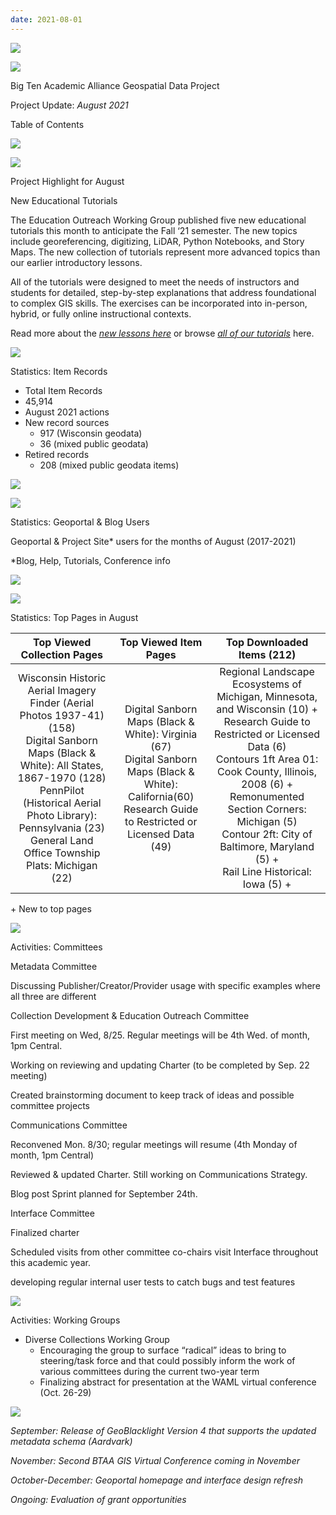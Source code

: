 ```yaml
---
date: 2021-08-01
---
```


![](img/project-update_2021-080.png)

![](img/project-update_2021-081.png)

Big Ten Academic Alliance Geospatial Data Project

Project Update:   _August 2021_

Table of Contents

![](img/project-update_2021-082.png)

![](img/project-update_2021-083.png)

Project Highlight for August

New Educational Tutorials

The Education Outreach Working Group published five new educational tutorials this month to anticipate the Fall ‘21 semester\. The new topics include georeferencing\, digitizing\, LiDAR\, Python Notebooks\, and Story Maps\. The new collection of tutorials represent more advanced topics than our earlier introductory lessons\.

All of the tutorials were designed to meet the needs of instructors and students for detailed\, step\-by\-step explanations that address foundational to complex GIS skills\. The exercises can be incorporated into in\-person\, hybrid\, or fully online instructional contexts\.

Read more about the  _[new lessons here](https://sites.google.com/umn.edu/btaa-gdp/news/2021/08-16-tutorials-2021)_  or browse  _[all of our tutorials](https://sites.google.com/umn.edu/btaa-gdp/tutorials)_  here\.

![](img/project-update_2021-084.png)

Statistics: Item Records

* Total Item Records
* 45\,914
* August 2021 actions
* New record sources
  * 917 \(Wisconsin geodata\)
  * 36 \(mixed public geodata\)
* Retired records
  * 208 \(mixed public geodata items\)

![](img/project-update_2021-085.png)

![](img/project-update_2021-086.png)

Statistics: Geoportal & Blog Users

Geoportal & Project Site\* users for the months of August \(2017\-2021\)

\*Blog\, Help\, Tutorials\, Conference info

![](img/project-update_2021-087.png)

![](img/project-update_2021-088.png)

Statistics: Top Pages in August

| Top Viewed Collection Pages | Top Viewed Item Pages | Top Downloaded Items (212) |
| :-: | :-: | :-: |
| Wisconsin Historic Aerial Imagery Finder (Aerial Photos 1937-41) (158)<br />Digital Sanborn Maps (Black & White): All States, 1867-1970 (128)<br />PennPilot (Historical Aerial Photo Library): Pennsylvania (23)<br />General Land Office Township Plats: Michigan (22) | Digital Sanborn Maps (Black & White): Virginia (67) <br />Digital Sanborn Maps (Black & White): California(60) <br />Research Guide to Restricted or Licensed Data (49)  | Regional Landscape Ecosystems of Michigan, Minnesota, and Wisconsin (10) + <br />Research Guide to Restricted or Licensed Data (6) <br />Contours 1ft Area 01: Cook County, Illinois, 2008 (6) + <br />Remonumented Section Corners: Michigan (5)<br />Contour 2ft: City of Baltimore, Maryland (5) +<br />Rail Line Historical: Iowa (5) + |

\+  New to top pages

![](img/project-update_2021-089.png)

Activities: Committees

Metadata Committee

Discussing Publisher/Creator/Provider usage with specific examples where all three are different

Collection Development &   Education   Outreach Committee

First meeting on Wed\, 8/25\. Regular meetings will be 4th Wed\. of month\, 1pm Central\.

Working on reviewing and updating Charter \(to be completed by Sep\. 22 meeting\)

Created brainstorming document to keep track of ideas and possible committee projects

Communications Committee

Reconvened Mon\. 8/30; regular meetings will resume \(4th Monday of month\, 1pm Central\)

Reviewed & updated Charter\. Still working on Communications Strategy\.

Blog post Sprint planned for September 24th\. 

Interface Committee

Finalized charter

Scheduled visits from other committee co\-chairs visit Interface throughout this academic year\.

developing regular internal user tests to catch bugs and test features

![](img/project-update_2021-0810.png)

Activities: Working Groups

* Diverse Collections Working Group
  * Encouraging the group to surface “radical” ideas to bring to steering/task force and that could possibly inform the work of various committees during the current two\-year term
  * Finalizing abstract for presentation at the WAML virtual conference \(Oct\. 26\-29\)

![](img/project-update_2021-0811.png)

_September: Release of GeoBlacklight Version 4 that supports the updated metadata schema \(Aardvark\)_

_November: Second BTAA GIS Virtual Conference coming in November_

_October\-December: Geoportal homepage and interface design refresh_

_Ongoing: Evaluation of grant opportunities_
